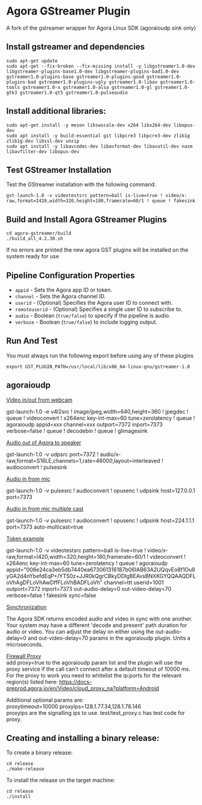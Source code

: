 # Agora GStreamer Plugin
A fork of the gstreamer wrapper for Agora Linux SDK (agoraioudp sink only)

## Install gstreamer and dependencies
```
sudo apt-get update     
sudo apt-get --fix-broken --fix-missing install -y libgstreamer1.0-dev libgstreamer-plugins-base1.0-dev libgstreamer-plugins-bad1.0-dev gstreamer1.0-plugins-base gstreamer1.0-plugins-good gstreamer1.0-plugins-bad gstreamer1.0-plugins-ugly gstreamer1.0-libav gstreamer1.0-tools gstreamer1.0-x gstreamer1.0-alsa gstreamer1.0-gl gstreamer1.0-gtk3 gstreamer1.0-qt5 gstreamer1.0-pulseaudio   
```

## Install additional libraries:
```
sudo apt-get install -y meson libswscale-dev x264 libx264-dev libopus-dev   
sudo apt install -y build-essential git libpcre3 libpcre3-dev zlib1g zlib1g-dev libssl-dev unzip     
sudo apt install -y libavcodec-dev libavformat-dev libavutil-dev nasm libavfilter-dev libopus-dev   
```

## Test GStreamer Installation
Test the GStreamer installation with the following command:
```
gst-launch-1.0 -v videotestsrc pattern=ball is-live=true ! video/x-raw,format=I420,width=320,height=180,framerate=60/1 ! queue ! fakesink    
 ```

## Build and Install Agora GStreamer Plugins
```
cd agora-gstreamer/build     
./build_all_4.2.30.sh    
```

If no errors are printed the new agora GST plugins will be installed on the system ready for use


## **Pipeline Configuration Properties**
- `appid` - Sets the Agora app ID or token.
- `channel` - Sets the Agora channel ID.
- `userid` - (Optional) Specifies the Agora user ID to connect with.
- `remoteuserid` - (Optional) Specifies a single user ID to subscribe to.
- `audio` - Boolean (`true/false`) to specify if the pipeline is audio.
- `verbose` - Boolean (`true/false`) to include logging output.

## Run And Test
You must always run the following export before using any of these plugins     
```
export GST_PLUGIN_PATH=/usr/local/lib/x86_64-linux-gnu/gstreamer-1.0   
```

 ## agoraioudp

<ins>Video in/out from webcam</ins>     
 
gst-launch-1.0 -e v4l2src ! image/jpeg,width=640,height=360 ! jpegdec ! queue ! videoconvert ! x264enc key-int-max=60 tune=zerolatency ! queue ! agoraioudp appid=xxx channel=xxx outport=7372 inport=7373 verbose=false  ! queue ! decodebin ! queue ! glimagesink

<ins>Audio out of Agora to speaker </ins>     

gst-launch-1.0 -v udpsrc port=7372 ! audio/x-raw,format=S16LE,channels=1,rate=48000,layout=interleaved ! audioconvert ! pulsesink

<ins>Audio in from mic</ins>     

gst-launch-1.0 -v pulsesrc ! audioconvert ! opusenc ! udpsink host=127.0.0.1 port=7373

<ins>Audio in from mic multiple cast</ins>   

gst-launch-1.0 -v pulsesrc ! audioconvert ! opusenc ! udpsink host=224.1.1.1 port=7373 auto-multicast=true

<ins>Token example</ins>

gst-launch-1.0 -v videotestsrc pattern=ball is-live=true ! video/x-raw,format=I420,width=320,height=180,framerate=60/1 ! videoconvert ! x264enc key-int-max=60 tune=zerolatency !  queue ! agoraioudp appid="006e24ca3eb5db7440ea673061316187b06IAB63A2UQqvEo8f1Ou8yGA2d4nYbefdEqP+/YTS0z+JJR0kQgrCBkyDDIgBEAvsBNXKGYQQAAQDFLoVhAgDFLoVhAwDffFLoVhBADFLoVh"  channel=ttt userid=1001 outport=7372 inport=7373 out-audio-delay=0 out-video-delay=70 verbose=false ! fakesink sync=false

<ins>Synchronization</ins>

The Agora SDK returns encoded audio and video in sync with one another. Your system may have a different 'decode and present' path duration for audio or video. You can adjust the delay on either using the out-audio-delay=0 and out-video-delay=70 params in the agoraioudp plugin. Units a microseconds.   

<ins>Firewall Proxy</ins>  
add proxy=true to the agoraioudp param list and the plugin will use the proxy service if the call can't connect after a default timeout of 10000 ms.   
For the proxy to work you need to whitelist the ip:ports for the relevant region(s) listed here: https://docs-preprod.agora.io/en/Video/cloud_proxy_na?platform=Android     

Additional optional params are:      
proxytimeout=10000 proxyips=128.1.77.34,128.1.78.146      
proxyips are the signalling ips to use.
test/test_proxy.c has test code for proxy. 
 
## Creating and installing a binary release:

To create a binary release:
```
cd release
./make-release
```

To install the release on the target machine:
```
cd release
./install
```